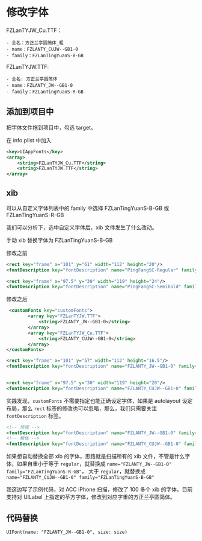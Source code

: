 # 修改字体

FZLanTYJW_Cu.TTF：

	- 全名：方正兰亭圆简体_粗
	- name：FZLANTY_CUJW--GB1-0
	- family：FZLanTingYuanS-B-GB

FZLanTYJW.TTF: 

	- 全名: 方正兰亭圆简体
	- name：FZLANTY_JW--GB1-0
	- family：FZLanTingYuanS-R-GB
	
## 添加到项目中
把字体文件拖到项目中，勾选 target。

在 info.plist 中加入

```xml
<key>UIAppFonts</key>
<array>
	<string>FZLanTYJW_Cu.TTF</string>
	<string>FZLanTYJW.TTF</string>
</array>
```
	
## xib
可以从自定义字体列表中的 family 中选择 FZLanTingYuanS-B-GB 或 FZLanTingYuanS-R-GB

我们可以分析下，选中自定义字体后，xib 文件发生了什么改动。

手动 xib 替换字体为 FZLanTingYuanS-B-GB

修改之前
```xml
<rect key="frame" x="101" y="61" width="112" height="20"/>
<fontDescription key="fontDescription" name="PingFangSC-Regular" family="PingFang SC" pointSize="14"/>
                    
<rect key="frame" x="97.5" y="30" width="119" height="24"/>
<fontDescription key="fontDescription" name="PingFangSC-Semibold" family="PingFang SC" pointSize="17"/>
```

修改之后
```xml
 <customFonts key="customFonts">
        <array key="FZLanTYJW.TTF">
            <string>FZLANTY_JW--GB1-0</string>
        </array>
        <array key="FZLanTYJW_Cu.TTF">
            <string>FZLANTY_CUJW--GB1-0</string>
        </array>
</customFonts>

<rect key="frame" x="101" y="57" width="112" height="16.5"/>
<fontDescription key="fontDescription" name="FZLANTY_JW--GB1-0" family="FZLanTingYuanS-R-GB" pointSize="14"/>

                    
<rect key="frame" x="97.5" y="30" width="119" height="20"/>
<fontDescription key="fontDescription" name="FZLANTY_CUJW--GB1-0" family="FZLanTingYuanS-B-GB" pointSize="17"/>
```

实践发现，`customFonts` 不需要指定也能正确设定字体，如果是 autolayout 设定布局，那么 `rect` 标签的修改也可以忽略，那么，我们只需要关注
`fontDescription` 标签。

```xml
<!-- 常规 -->
<fontDescription key="fontDescription" name="FZLANTY_JW--GB1-0" family="FZLanTingYuanS-R-GB" pointSize="14"/>
<!-- 粗体 -->
<fontDescription key="fontDescription" name="FZLANTY_CUJW--GB1-0" family="FZLanTingYuanS-B-GB" pointSize="17"/>
```

如果想自动替换全部 xib 的字体，思路就是扫描所有的 xib 文件，不管是什么字体，如果自重小于等于 `regular`，就替换成 `name="FZLANTY_JW--GB1-0" family="FZLanTingYuanS-R-GB"`，
大于 `regular`，就替换成 `name="FZLANTY_CUJW--GB1-0" family="FZLanTingYuanS-B-GB"`

我这边写了示例代码，对 ACC iPhone 扫描，修改了 100 多个 xib 的字体。目前支持对 UILabel 上指定的苹方字体，修改到对应字重的方正兰亭圆简体。

## 代码替换

`UIFont(name: "FZLANTY_JW--GB1-0", size: size)`